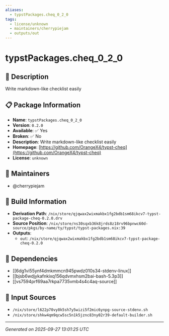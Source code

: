 ```yaml
---
aliases:
  - typstPackages.cheq_0_2_0
tags:
  - license/unknown
  - maintainers/cherrypiejam
  - outputs/out
---
```


# typstPackages.cheq_0_2_0

## 📝 Description

Write markdown-like checklist easily

## 📋 Package Information

- **Name**: `typstPackages.cheq_0_2_0`
- **Version**: `0.2.0`
- **Available**: ✅ Yes
- **Broken**: ✅ No
- **Description**: Write markdown-like checklist easily
- **Homepage**: [https://github.com/OrangeX4/typst-cheq](https://github.com/OrangeX4/typst-cheq)
- **License**: `unknown`
## 👥 Maintainers

- @cherrypiejam


## 🔧 Build Information

- **Derivation Path**: `/nix/store/qjqwax2wixmakbx1fg2bdb1sm68ikcv7-typst-package-cheq-0.2.0.drv`
- **Source Position**: `/nix/store/ns30sqxb36k8jrds8z18rv96bpnwc60d-source/pkgs/by-name/ty/typst/typst-packages.nix:39`
- **Outputs**:
  - `out`:  `/nix/store/qjqwax2wixmakbx1fg2bdb1sm68ikcv7-typst-package-cheq-0.2.0`

## 🔗 Dependencies

- [[6dg1vi55ynf4dmkmmcn945pwdz010s34-stdenv-linux]]
- [[bjsb6wdjykafnkixq156qdvmxhsm2bai-bash-5.3p3]]
- [[vs7594prf69aa7rkpa7735vmb4s4c4aq-source]]

## 📁 Input Sources

- `/nix/store/l622p70vy8k5sh7y5wizi5f2mic6ynpg-source-stdenv.sh`
- `/nix/store/shkw4qm9qcw5sc5n1k5jznc83ny02r39-default-builder.sh`

---
*Generated on 2025-09-27 13:01:25 UTC*
